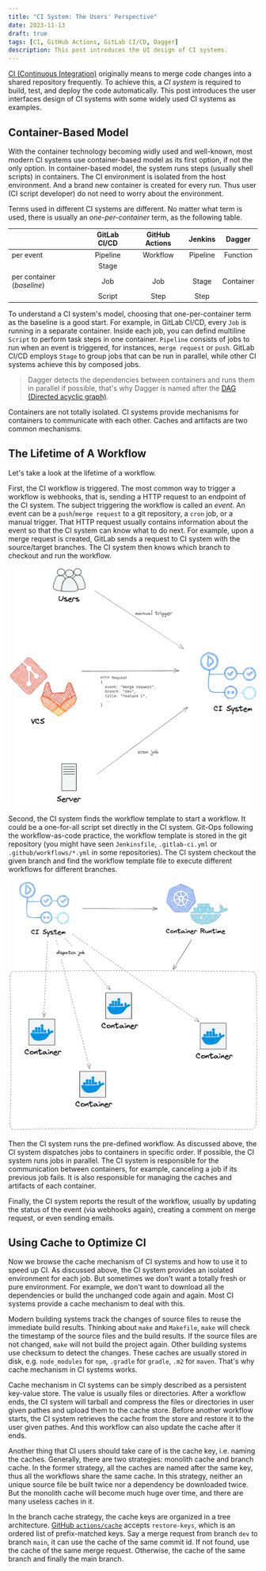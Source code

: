 ```yaml
---
title: "CI System: The Users' Perspective"
date: 2023-11-13
draft: true
tags: [CI, GitHub Actions, GitLab CI/CD, Dagger]
description: This post introduces the UI design of CI systems.
---
```


[CI (Continuous Integration)](https://en.wikipedia.org/wiki/Continuous_integration) originally means to merge code changes into a shared repository frequently. To achieve this, a _CI system_ is required to build, test, and deploy the code automatically. This post introduces the user interfaces design of CI systems with some widely used CI systems as examples.

## Container-Based Model

With the container technology becoming widly used and well-known, most modern CI systems use container-based model as its first option, if not the only option. In container-based model, the system runs steps (usually shell scripts) in containers. The CI environment is isolated from the host environment. And a brand new container is created for every run. Thus user (CI script developer) do not need to worry about the environment.

Terms used in different CI systems are different. No matter what term is used, there is usually an _one-per-container_ term, as the following table.

|                            | GitLab CI/CD | GitHub Actions | Jenkins  |  Dagger   |
| -------------------------- | :----------: | :------------: | :------: | :-------: |
| per event                  |   Pipeline   |    Workflow    | Pipeline | Function  |
|                            |    Stage     |                |          |           |
| per container (_baseline_) |     Job      |      Job       |  Stage   | Container |
|                            |    Script    |      Step      |   Step   |           |

To understand a CI system's model, choosing that one-per-container term as the baseline is a good start. For example, in GitLab CI/CD, every `Job` is running in a separate container. Inside each job, you can defind multiline `Script` to perform task steps in one container. `Pipeline` consists of jobs to run when an event is triggered, for instances, `merge request` or `push`. GitLab CI/CD employs `Stage` to group jobs that can be run in parallel, while other CI systems achieve this by composed jobs.

> Dagger detects the dependencies between containers and runs them in parallel if possible, that's why Dagger is named after the [DAG (Directed acyclic graph)](https://en.wikipedia.org/wiki/Directed_acyclic_graph).

Containers are not totally isolated. CI systems provide mechanisms for containers to communicate with each other. Caches and artifacts are two common mechanisms.

## The Lifetime of A Workflow

Let's take a look at the lifetime of a workflow.

First, the CI workflow is triggered. The most common way to trigger a workflow is webhooks, that is, sending a HTTP request to an endpoint of the CI system. The subject triggering the workflow is called an _event_. An event can be a `push`/`merge request` to a git repository, a `cron` job, or a manual trigger. That HTTP request usually contains information about the event so that the CI system can know what to do next. For example, upon a merge request is created, GitLab sends a request to CI system with the source/target branches. The CI system then knows which branch to checkout and run the workflow.

![trigger workflow](./trigger-workflow.excalidraw.png)

Second, the CI system finds the workflow template to start a workflow. It could be a one-for-all script set directly in the CI system. Git-Ops following the workflow-as-code practice, the workflow template is stored in the git repository (you might have seen `Jenkinsfile`, `.gitlab-ci.yml` or `.github/workflows/*.yml` in some repositories). The CI system checkout the given branch and find the workflow template file to execute different workflows for different branches.

![dispatch container](./dispatch-container.excalidraw.png)

Then the CI system runs the pre-defined workflow. As discussed above, the CI system dispatches jobs to containers in specific order. If possible, the CI system runs jobs in parallel. The CI system is responsible for the communication between containers, for example, canceling a job if its previous job fails. It is also responsible for managing the caches and artifacts of each container.

Finally, the CI system reports the result of the workflow, usually by updating the status of the event (via webhooks again), creating a comment on merge request, or even sending emails.

## Using Cache to Optimize CI

Now we browse the cache mechanism of CI systems and how to use it to speed up CI. As discussed above, the CI system provides an isolated environment for each job. But sometimes we don't want a totally fresh or pure environment. For example, we don't want to download all the dependencies or build the unchanged code again and again. Most CI systems provide a cache mechanism to deal with this.

Modern building systems track the changes of source files to reuse the immediate build results. Thinking about `make` and `Makefile`, `make` will check the timestamp of the source files and the build results. If the source files are not changed, `make` will not build the project again. Other building systems use checksum to detect the changes. These caches are usually stored in disk, e.g. `node_modules` for `npm`, `.gradle` for `gradle`, `.m2` for `maven`. That's why cache mechanism in CI systems works.

Cache mechanism in CI systems can be simply described as a persistent key-value store. The value is usually files or directories. After a workflow ends, the CI system will tarball and compress the files or directories in user given pathes and upload them to the cache store. Before another workflow starts, the CI system retrieves the cache from the store and restore it to the user given pathes. And this workflow can also update the cache after it ends.

Another thing that CI users should take care of is the cache key, i.e. naming the caches. Generally, there are two strategies: monolith cache and branch cache. In the former strategy, all the caches are named after the same key, thus all the workflows share the same cache. In this strategy, neither an unique source file be built twice nor a dependency be downloaded twice. But the monolith cache will become much huge over time, and there are many useless caches in it.

In the branch cache strategy, the cache keys are organized in a tree architecture. [GitHub `actions/cache`](https://github.com/actions/cache) accepts `restore-keys`, which is an ordered list of prefix-matched keys. Say a merge request from branch `dev` to branch `main`, it can use the cache of the same commit id. If not found, use the cache of the same merge request. Otherwise, the cache of the same branch and finally the main branch.
